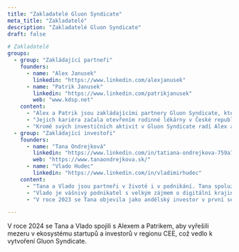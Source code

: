 ```yaml
---
title: "Zakladatelé Gluon Syndicate"
meta_title: "Zakladatelé"
description: "Zakladatelé Gluon Syndicate"
draft: false

# Zakladatelé
groups:
  - group: "Zakládající partneři"
    founders:
      - name: "Alex Janusek"
        linkedin: "https://www.linkedin.com/alexjanusek"
      - name: "Patrik Janusek"
        linkedin: "https://www.linkedin.com/patrikjanusek"
        web: "www.kdsp.net"
    content:
      - "Alex a Patrik jsou zakládajícími partnery Gluon Syndicate, kteří od začátku své podnikatelské cesty usilují o propojení andělských investorů s nadějnými pre-seed startupy z regionu CEE. Oba bratři jsou přirození podnikatelé s více než 15 lety zkušeností v komerčních aktivitách v rozvíjejících se a rychle rostoucích společnostech."
      - "Jejich kariéra začala otevřením rodinné lékárny v České republice. Později spoluzaložili full-service marketingovou agenturu a hráli klíčovou roli v komerčním týmu jednoho z prvních soukromých železničních operátorů na světě. Jako spoluzakladatelé se věnovali škálování chytré domácí technologie napříč Evropou a získali několik ocenění se svou slovenskou-českou scale-up společností. Krátce také pomáhali přední CEE venture kapitálové firmě s fundraisingem."
      - "Kromě svých investičních aktivit v Gluon Syndicate radí Alex a Patrik pre-seed a seed startupům z regionu CEE při vytváření škálovatelných komerčních a marketingových strategií pod značkou Disruptive Bros. Také mentorují aspirující zakladatele na Univerzitním technologickém inkubátoru Slovenské technické univerzity v Bratislavě."
  - group: "Zakládající investoři"
    founders:
      - name: "Tana Ondrejková"
        linkedin: "https://www.linkedin.com/in/tatiana-ondrejkova-759a7b2"
        web: "https://www.tanaondrejkova.sk/"
      - name: "Vlado Hudec"
        linkedin: "https://www.linkedin.com/in/vladimirhudec"
    content:
      - "Tana a Vlado jsou partneři v životě i v podnikání. Tana spoluzaložila Pelikan, přední online cestovní kancelář v regionu CEE, a zahájila několik dalších úspěšných e-commerce projektů v oblasti cestování a módy, přičemž dosáhla ročních příjmů přesahujících 100 milionů eur."
      - "Vlado je vášnivý podnikatel s velkým zájmem o digitální krajinu cestování a další oblasti. Jako nadšenec Web3 a investor do ekosystémů je nadšený z budoucnosti decentralizovaných technologií. Spoluzaložil Codeblocks, specializovanou softwarovou vývojovou agenturu, a vede několik inovativních projektů v rámci skupiny."
      - "V roce 2023 se Tana objevila jako andělský investor v první sezóně slovenské verze pořadu 'Shark Tank'. Společně s Vladom a Patrikom Dragulou (spoluzakladatel Pelikan) vstoupili do venture kapitálového průmyslu založením AeroVentures."

---
```


V roce 2024 se Tana a Vlado spojili s Alexem a Patrikem, aby vyřešili mezeru v ekosystému startupů a investorů v regionu CEE, což vedlo k vytvoření Gluon Syndicate.
